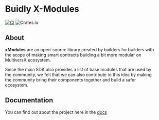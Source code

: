 # Buidly X-Modules
[![CI](https://github.com/StakeGold/sc-xmodules-rs/actions/workflows/actions.yml/badge.svg?branch=main)](https://github.com/StakeGold/sc-xmodules-rs/actions/workflows/actions.yml)
![Crates.io](https://img.shields.io/crates/v/xmodules)

## About

__xModules__ are an open-source library created by builders for builders with the scope of making smart contracts building a bit more modular on MultiversX ecosystem.

Since the main SDK also provides a list of base modules that are used by the community, we felt that we can also contribute to this idea by making the community bring their components together and build a safer ecosystem.



## Documentation

You can find out about the project here in the [docs](http://docs.xmodules.io/)
